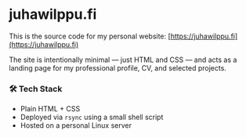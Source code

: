 # juhawilppu.fi

This is the source code for my personal website: [https://juhawilppu.fi](https://juhawilppu.fi)

The site is intentionally minimal — just HTML and CSS — and acts as a landing page for my professional profile, CV, and selected projects.

### 🛠️ Tech Stack
- Plain HTML + CSS
- Deployed via `rsync` using a small shell script
- Hosted on a personal Linux server